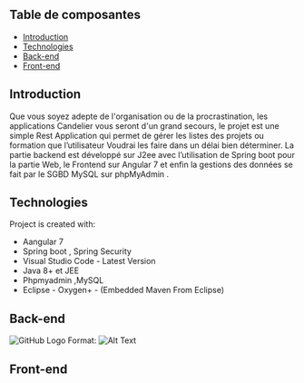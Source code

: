 ## Table de composantes 
* [Introduction](#introduction)
* [Technologies](#technologies)
* [Back-end](#back-end)
* [Front-end](#front-end)

## Introduction
Que vous soyez adepte de l'organisation ou de la procrastination, les applications Candelier vous seront d'un grand secours, le projet est une simple Rest Application qui permet de gérer les listes des projets ou formation que l’utilisateur Voudrai les faire dans un délai bien déterminer.
La partie backend est développé sur J2ee avec l’utilisation de Spring boot pour la partie Web, le Frontend sur Angular 7 et enfin la gestions des données se fait par le SGBD MySQL sur phpMyAdmin .

	
## Technologies
Project is created with:

* Aangular 7
* Spring boot , Spring Security 
* Visual Studio Code - Latest Version
* Java 8+ et JEE
* Phpmyadmin ,MySQL
* Eclipse - Oxygen+ - (Embedded Maven From Eclipse)
	
## Back-end
![GitHub Logo](/images/logo.png)
Format: ![Alt Text](https://drive.google.com/file/d/1_P_IUZ9zfBoq_SvWvS3vWb3fcSEvN-5n/view?usp=sharing)
## Front-end
